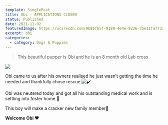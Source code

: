 ```yaml
---
template: SinglePost
title: Obi - APPLICATIONS CLOSED
status: Published
date: 2021-11-02
featuredImage: https://ucarecdn.com/9b86fb5f-9189-4e4e-9226-75e11fa773a1/-/crop/172x119/24,23/-/preview/
excerpt: obi
categories:
  - category: Dogs & Puppies
---
```

> This beautiful pupper is Obi and he is an 8 month old Lab cross 

![](https://ucarecdn.com/1fc138c8-b7f4-4c9d-92df-a7972ad258cc/-/crop/169x277/27,0/-/preview/)

Obi came to us after his owners realised he just wasn’t getting the time he needed and thankfully chose rescue ![✔️](https://static.xx.fbcdn.net/images/emoji.php/v9/t51/1/16/2714.png)

Obi was neutered today and got all his outstanding medical work and is settling into foster home 🐶

This boy will make a cracker new family member🐾

**Welcome Obi ❤️**